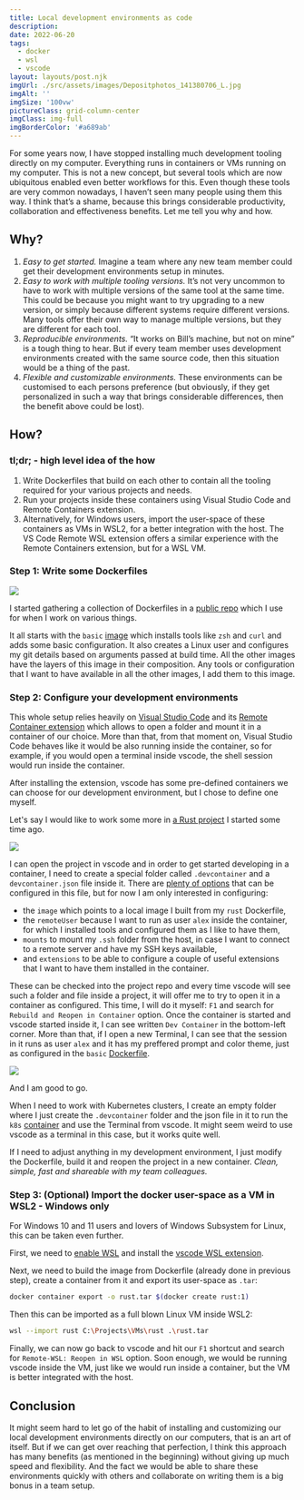 ```yaml
---
title: Local development environments as code
description: 
date: 2022-06-20
tags:
  - docker
  - wsl
  - vscode
layout: layouts/post.njk
imgUrl: ./src/assets/images/Depositphotos_141380706_L.jpg
imgAlt: ''
imgSize: '100vw'
pictureClass: grid-column-center
imgClass: img-full
imgBorderColor: '#a689ab'
---
```


For some years now, I have stopped installing much development tooling directly on my computer. Everything runs in containers or VMs running on my computer. This is not a new concept, but several tools which are now ubiquitous enabled even better workflows for this. Even though these tools are very common nowadays, I haven’t seen many people using them this way. I think that’s a shame, because this brings considerable productivity, collaboration and effectiveness benefits. Let me tell you why and how.

## Why?

1. *Easy to get started.* Imagine a team where any new team member could get their development environments setup in minutes.
2. *Easy to work with multiple tooling versions.* It’s not very uncommon to have to work with multiple versions of the same tool at the same time. This could be because you might want to try upgrading to a new version, or simply because different systems require different versions. Many tools offer their own way to manage multiple versions, but they are different for each tool.
3. *Reproducible environments.* “It works on Bill’s machine, but not on mine” is a tough thing to hear. But if every team member uses development environments created with the same source code, then this situation would be a thing of the past.
4. *Flexible and customizable environments.* These environments can be customised to each persons preference (but obviously, if they get personalized in such a way that brings considerable differences, then the benefit above could be lost).

## How?

### tl;dr; - high level idea of the how

1. Write Dockerfiles that build on each other to contain all the tooling required for your various projects and needs.
2. Run your projects inside these containers using Visual Studio Code and Remote Containers extension.
3. Alternatively, for Windows users, import the user-space of these containers as VMs in WSL2, for a better integration with the host. The VS Code Remote WSL extension offers a similar experience with the Remote Containers extension, but for a WSL VM.

### Step 1: Write some Dockerfiles

![](/img/project-dev-palace.png)

I started gathering a collection of Dockerfiles in a [public repo](https://github.com/alexchiri/project-dev-palace-all) which I use for when I work on various things.

It all starts with the `basic` [image](https://github.com/alexchiri/project-dev-palace-all/blob/main/basic/Dockerfile) which installs tools like `zsh` and `curl` and adds some basic configuration. It also creates a Linux user and configures my git details based on arguments passed at build time. All the other images have the layers of this image in their composition. Any tools or configuration that I want to have available in all the other images, I add them to this image.

### Step 2: Configure your development environments

This whole setup relies heavily on [Visual Studio Code](https://code.visualstudio.com/) and its [Remote Container extension](https://code.visualstudio.com/docs/remote/containers) which allows to open a folder and mount it in a container of our choice. More than that, from that moment on, Visual Studio Code behaves like it would be also running inside the container, so for example, if you would open a terminal inside vscode, the shell session would run inside the container.

After installing the extension, vscode has some pre-defined containers we can choose for our development environment, but I chose to define one myself.

Let's say I would like to work some more in [a Rust project](https://github.com/alexchiri/dragon) I started some time ago.

![](/img/rust-dev-container.png)

I can open the project in vscode and in order to get started developing in a container, I need to create a special folder called `.devcontainer` and a `devcontainer.json`  file inside it. There are [plenty of options](https://code.visualstudio.com/docs/remote/devcontainerjson-reference) that can be configured in this file, but for now I am only interested in configuring:

* the `image` which points to a local image I built from my `rust`  Dockerfile,
* the `remoteUser` because I want to run as user `alex`  inside the container, for which I installed tools and configured them as I like to have them,
* `mounts` to mount my `.ssh` folder from the host, in case I want to connect to a remote server and have my SSH keys available,
* and `extensions` to be able to configure a couple of useful extensions that I want to have them installed in the container.

These can be checked into the project repo and every time vscode will see such a folder and file inside a project, it will offer me to try to open it in a container as configured. This time, I will do it myself: `F1` and search for `Rebuild and Reopen in Container` option. Once the container is started and vscode started inside it, I can see written `Dev Container` in the bottom-left corner. More than that, if I open a new Terminal, I can see that the session in it runs as user `alex` and it has my preffered prompt and color theme, just as configured in the `basic` [Dockerfile](https://github.com/alexchiri/project-dev-palace-all/blob/main/basic/Dockerfile).

![](/img/rust-dev-container-2.png)

And I am good to go.

When I need to work with Kubernetes clusters, I create an empty folder where I just create the `.devcontainer` folder and the json file in it to run the `k8s` [container](https://github.com/alexchiri/project-dev-palace-all/blob/main/k8s/Dockerfile) and use the Terminal from vscode. It might seem weird to use vscode as a terminal in this case, but it works quite well.

If I need to adjust anything in my development environment, I just modify the Dockerfile, build it and reopen the project in a new container. *Clean, simple, fast and shareable with my team colleagues.*

### Step 3: (Optional) Import the docker user-space as a VM in WSL2 - Windows only

For Windows 10 and 11 users and lovers of Windows Subsystem for Linux, this can be taken even further.

First, we need to [enable WSL](https://docs.microsoft.com/en-us/windows/wsl/install) and install the [vscode WSL extension](https://code.visualstudio.com/docs/remote/wsl).

Next, we need to build the image from Dockerfile (already done in previous step), create a container from it and export its user-space as `.tar`:

```bash
docker container export -o rust.tar $(docker create rust:1)
```

Then this can be imported as a full blown Linux VM inside WSL2:

```bash
wsl --import rust C:\Projects\VMs\rust .\rust.tar
```

Finally, we can now go back to vscode and hit our `F1` shortcut and search for `Remote-WSL: Reopen in WSL`  option. Soon enough, we would be running vscode inside the VM, just like we would run inside a container, but the VM is better integrated with the host.

## Conclusion

It might seem hard to let go of the habit of installing and customizing our local development environments directly on our computers, that is an art of itself. But if we can get over reaching that perfection, I think this approach has many benefits (as mentioned in the beginning) without giving up much speed and flexibility. And the fact we would be able to share these environments quickly with others and collaborate on writing them is a big bonus in a team setup.

